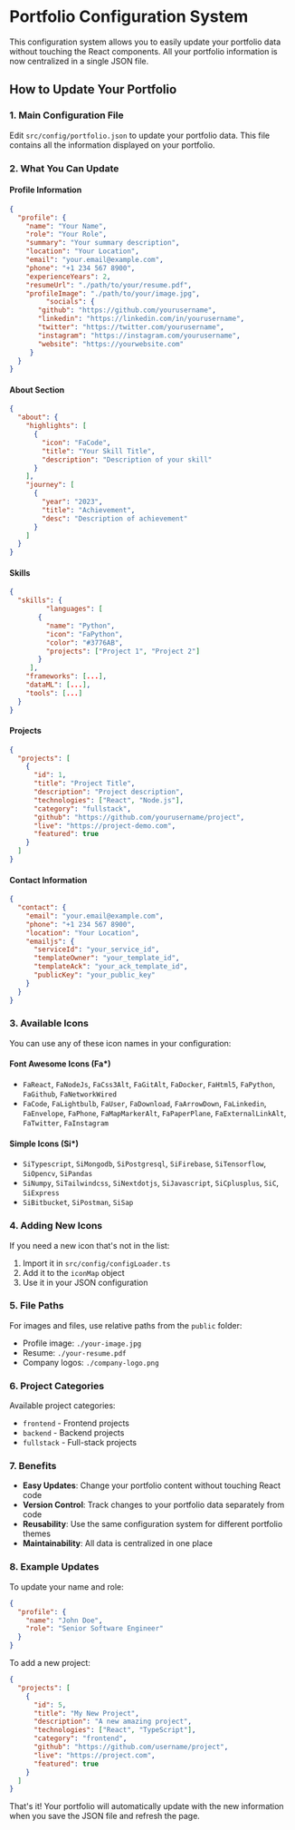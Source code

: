 # Portfolio Configuration System

This configuration system allows you to easily update your portfolio data without touching the React components. All your portfolio information is now centralized in a single JSON file.

## How to Update Your Portfolio

### 1. Main Configuration File
Edit `src/config/portfolio.json` to update your portfolio data. This file contains all the information displayed on your portfolio.

### 2. What You Can Update

#### Profile Information
```json
{
  "profile": {
    "name": "Your Name",
    "role": "Your Role",
    "summary": "Your summary description",
    "location": "Your Location",
    "email": "your.email@example.com",
    "phone": "+1 234 567 8900",
    "experienceYears": 2,
    "resumeUrl": "./path/to/your/resume.pdf",
    "profileImage": "./path/to/your/image.jpg",
         "socials": {
       "github": "https://github.com/yourusername",
       "linkedin": "https://linkedin.com/in/yourusername",
       "twitter": "https://twitter.com/yourusername",
       "instagram": "https://instagram.com/yourusername",
       "website": "https://yourwebsite.com"
     }
  }
}
```

#### About Section
```json
{
  "about": {
    "highlights": [
      {
        "icon": "FaCode",
        "title": "Your Skill Title",
        "description": "Description of your skill"
      }
    ],
    "journey": [
      {
        "year": "2023",
        "title": "Achievement",
        "desc": "Description of achievement"
      }
    ]
  }
}
```

#### Skills
```json
{
  "skills": {
         "languages": [
       {
         "name": "Python",
         "icon": "FaPython",
         "color": "#3776AB",
         "projects": ["Project 1", "Project 2"]
       }
     ],
    "frameworks": [...],
    "dataML": [...],
    "tools": [...]
  }
}
```

#### Projects
```json
{
  "projects": [
    {
      "id": 1,
      "title": "Project Title",
      "description": "Project description",
      "technologies": ["React", "Node.js"],
      "category": "fullstack",
      "github": "https://github.com/yourusername/project",
      "live": "https://project-demo.com",
      "featured": true
    }
  ]
}
```

#### Contact Information
```json
{
  "contact": {
    "email": "your.email@example.com",
    "phone": "+1 234 567 8900",
    "location": "Your Location",
    "emailjs": {
      "serviceId": "your_service_id",
      "templateOwner": "your_template_id",
      "templateAck": "your_ack_template_id",
      "publicKey": "your_public_key"
    }
  }
}
```

### 3. Available Icons

You can use any of these icon names in your configuration:

#### Font Awesome Icons (Fa*)
- `FaReact`, `FaNodeJs`, `FaCss3Alt`, `FaGitAlt`, `FaDocker`, `FaHtml5`, `FaPython`, `FaGithub`, `FaNetworkWired`
- `FaCode`, `FaLightbulb`, `FaUser`, `FaDownload`, `FaArrowDown`, `FaLinkedin`, `FaEnvelope`, `FaPhone`, `FaMapMarkerAlt`, `FaPaperPlane`, `FaExternalLinkAlt`, `FaTwitter`, `FaInstagram`

#### Simple Icons (Si*)
- `SiTypescript`, `SiMongodb`, `SiPostgresql`, `SiFirebase`, `SiTensorflow`, `SiOpencv`, `SiPandas`
- `SiNumpy`, `SiTailwindcss`, `SiNextdotjs`, `SiJavascript`, `SiCplusplus`, `SiC`, `SiExpress`
- `SiBitbucket`, `SiPostman`, `SiSap`

### 4. Adding New Icons

If you need a new icon that's not in the list:

1. Import it in `src/config/configLoader.ts`
2. Add it to the `iconMap` object
3. Use it in your JSON configuration

### 5. File Paths

For images and files, use relative paths from the `public` folder:
- Profile image: `./your-image.jpg`
- Resume: `./your-resume.pdf`
- Company logos: `./company-logo.png`

### 6. Project Categories

Available project categories:
- `frontend` - Frontend projects
- `backend` - Backend projects  
- `fullstack` - Full-stack projects

### 7. Benefits

- **Easy Updates**: Change your portfolio content without touching React code
- **Version Control**: Track changes to your portfolio data separately from code
- **Reusability**: Use the same configuration system for different portfolio themes
- **Maintainability**: All data is centralized in one place

### 8. Example Updates

To update your name and role:
```json
{
  "profile": {
    "name": "John Doe",
    "role": "Senior Software Engineer"
  }
}
```

To add a new project:
```json
{
  "projects": [
    {
      "id": 5,
      "title": "My New Project",
      "description": "A new amazing project",
      "technologies": ["React", "TypeScript"],
      "category": "frontend",
      "github": "https://github.com/username/project",
      "live": "https://project.com",
      "featured": true
    }
  ]
}
```

That's it! Your portfolio will automatically update with the new information when you save the JSON file and refresh the page.
